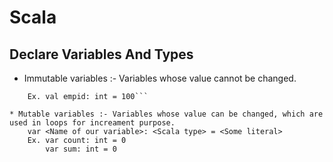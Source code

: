 # Scala

## Declare Variables And Types

* Immutable variables :- Variables whose value cannot be changed.
```    val <Name of our variable>: <Scala type> = <Some literal>
    Ex. val empid: int = 100```
    
* Mutable variables :- Variables whose value can be changed, which are used in loops for increament purpose.
    var <Name of our variable>: <Scala type> = <Some literal>
    Ex. var count: int = 0
        var sum: int = 0




